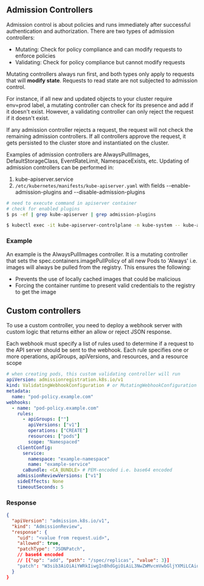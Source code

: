 ## Admission Controllers

Admission control is about policies and runs immediately after successful authentication and authorization. There are two types of admission controllers:

- Mutating: Check for policy compliance and can modify requests to enforce policies
- Validating: Check for policy compliance but cannot modify requests

Mutating controllers always run first, and both types only apply to requests that will **modify state**. Requests to read state are not subjected to admission control.

For instance, if all new and updated objects to your cluster require env=prod label, a mutating controller can check for its presence and add if it doesn't exist. However, a validating controller can only reject the request if it doesn't exist.

If any admission controller rejects a request, the request will not check the remaining admission controllers. If all controllers approve the request, it gets persisted to the cluster store and instantiated on the cluster.

Examples of admission controllers are AlwaysPullImages, DefaultStorageClass, EventRateLimit, NamespaceExists, etc. Updating of admission controllers can be performed in:

1. kube-apiserver.service
2. `/etc/kubernetes/manifests/kube-apiserver.yaml` with fields --enable-admission-plugins and --disable-admission-plugins

```bash
# need to execute command in apiserver container
# check for enabled plugins
$ ps -ef | grep kube-apiserver | grep admission-plugins

$ kubectl exec -it kube-apiserver-controlplane -n kube-system -- kube-apiserver -h | grep enable-admission-plugins
```

### Example

An example is the AlwaysPullImages controller. It is a mutating controller that sets the spec.containers.imagePullPolicy of all new Pods to 'Always' i.e. images will always be pulled from the registry. This ensures the following:

- Prevents the use of locally cached images that could be malicious
- Forcing the container runtime to present valid credentials to the registry to get the image

## Custom controllers

To use a custom controller, you need to deploy a webhook server with custom logic that returns either an allow or reject JSON response.

Each webhook must specify a list of rules used to determine if a request to the API server should be sent to the webhook. Each rule specifies one or more operations, apiGroups, apiVersions, and resources, and a resource scope

```yaml
# when creating pods, this custom validating controller will run
apiVersion: admissionregistration.k8s.io/v1
kind: ValidatingWebhookConfiguration # or MutatingWebhookConfiguration
metadata:
  name: "pod-policy.example.com"
webhooks:
  - name: "pod-policy.example.com"
    rules:
      - apiGroups: [""]
        apiVersions: ["v1"]
        operations: ["CREATE"]
        resources: ["pods"]
        scope: "Namespaced"
    clientConfig:
      service:
        namespace: "example-namespace"
        name: "example-service"
      caBundle: <CA_BUNDLE> # PEM-encoded i.e. base64 encoded
    admissionReviewVersions: ["v1"]
    sideEffects: None
    timeoutSeconds: 5
```

### Response

```json
{
  "apiVersion": "admission.k8s.io/v1",
  "kind": "AdmissionReview",
  "response": {
    "uid": "<value from request.uid>",
    "allowed": true,
    "patchType": "JSONPatch",
    // base64 encoded
    // [{"op": "add", "path": "/spec/replicas", "value": 3}]
    "patch": "W3sib3AiOiAiYWRkIiwgInBhdGgiOiAiL3NwZWMvcmVwbGljYXMiLCAidmFsdWUiOiAzfV0="
  }
}
```
